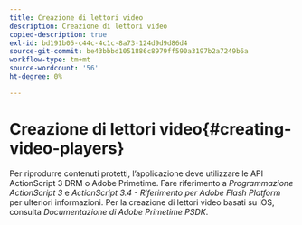 ```yaml
---
title: Creazione di lettori video
description: Creazione di lettori video
copied-description: true
exl-id: bd191b05-c44c-4c1c-8a73-124d9d9d86d4
source-git-commit: be43bbbd1051886c8979ff590a3197b2a7249b6a
workflow-type: tm+mt
source-wordcount: '56'
ht-degree: 0%

---
```


# Creazione di lettori video{#creating-video-players}

Per riprodurre contenuti protetti, l’applicazione deve utilizzare le API ActionScript 3 DRM o Adobe Primetime. Fare riferimento a *Programmazione ActionScript 3* e *ActionScript 3.4 - Riferimento per Adobe Flash Platform* per ulteriori informazioni. Per la creazione di lettori video basati su iOS, consulta *Documentazione di Adobe Primetime PSDK*.
